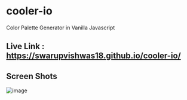 # cooler-io
Color Palette Generator in Vanilla Javascript

## Live Link : https://swarupvishwas18.github.io/cooler-io/

## Screen Shots

![image](https://user-images.githubusercontent.com/91014156/201175525-f94ae6be-e0b1-4132-a027-a6bc4dd0b500.png)
